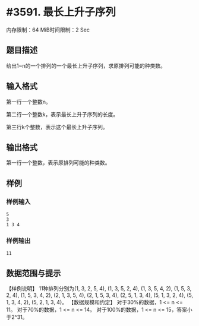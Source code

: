 # #3591. 最长上升子序列

内存限制：64 MiB时间限制：2 Sec

## 题目描述

给出1~n的一个排列的一个最长上升子序列，求原排列可能的种类数。

## 输入格式

第一行一个整数n。

第二行一个整数k，表示最长上升子序列的长度。

第三行k个整数，表示这个最长上升子序列。

## 输出格式

 

第一行一个整数，表示原排列可能的种类数。

## 样例

### 样例输入

    
    5
    3
    1 3 4
    
    

### 样例输出

    
    11
    

## 数据范围与提示


【样例说明】
11种排列分别为(1, 3, 2, 5, 4), (1, 3, 5, 2, 4), (1, 3, 5, 4, 2), (1, 5, 3, 2, 4), (1, 5, 3, 4, 2), (2, 1, 3, 5, 4), (2, 1, 5, 3, 4), (2, 5, 1, 3, 4), (5, 1, 3, 2, 4), (5, 1, 3, 4, 2), (5, 2, 1, 3, 4)。
【数据规模和约定】
对于30%的数据，1 <= n <= 11。
对于70%的数据，1 <= n <= 14。
对于100%的数据，1 <= n <= 15，答案小于2^31。
